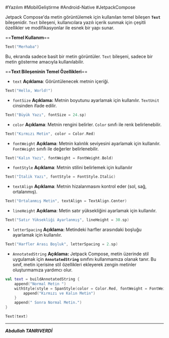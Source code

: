 #Yazılım #MobilGeliştirme #Android-Native  #JetpackCompose

Jetpack Compose'da metin görüntülemek için kullanılan temel bileşen **`Text`** bileşenidir. `Text` bileşeni, kullanıcılara yazılı içerik sunmak için çeşitli özellikler ve modifikasyonlar ile esnek bir yapı sunar.

==**Temel Kullanım**==
```kotlin
Text("Merhaba")
```
Bu, ekranda sadece basit bir metin görüntüler. `Text` bileşeni, sadece bir metin gösterme amacıyla kullanılabilir.

==**Text Bileşeninin Temel Özellikleri**==
- `text`
**Açıklama**: Görüntülenecek metnin içeriği.
```kotlin
Text("Hello, World!")

```

- `fontSize`
**Açıklama:** Metnin boyutunu ayarlamak için kullanılır. `TextUnit` cinsinden ifade edilir.
```kotlin
Text("Büyük Yazı", fontSize = 24.sp)

```

- `color`
**Açıklama**: Metnin rengini belirler. `Color` sınıfı ile renk belirlenebilir.
```kotlin
Text("Kırmızı Metin", color = Color.Red)

```

- `fontWeight`
**Açıklama**: Metnin kalınlık seviyesini ayarlamak için kullanılır. `FontWeight` sınıfı ile değerler belirlenebilir.
```kotlin
Text("Kalın Yazı", fontWeight = FontWeight.Bold)

```

- `fontStyle`
**Açıklama**: Metnin stilini belirlemek için kullanılır
```kotlin
Text("İtalik Yazı", fontStyle = FontStyle.Italic)

```

-  `textAlign` 
**Açıklama**: Metnin hizalanmasını kontrol eder (sol, sağ, ortalanmış).
```kotlin
Text("Ortalanmış Metin", textAlign = TextAlign.Center)

```

- `lineHeight`
**Açıklama**: Metin satır yüksekliğini ayarlamak için kullanılır.
```kotlin
Text("Satır Yüksekliği Ayarlanmış", lineHeight = 30.sp)

```


- `letterSpacing` 
**Açıklama:**  Metindeki harfler arasındaki boşluğu ayarlamak için kullanılır.
```kotlin
Text("Harfler Arası Boşluk", letterSpacing = 2.sp)

```

- `AnnotatedString`
**Açıklama:** Jetpack Compose, metin üzerinde stil uygulamak için **`AnnotatedString`** sınıfını kullanmamıza olanak tanır. Bu sınıf, metin içerisine stil özellikleri ekleyerek zengin metinler oluşturmamıza yardımcı olur.
```kotlin
val text = buildAnnotatedString {
    append("Normal Metin ")
    withStyle(style = SpanStyle(color = Color.Red, fontWeight = FontWeight.Bold)) {
        append("Kırmızı ve Kalın Metin")
    }
    append(" Sonra Normal Metin.")
}

Text(text)

```

---

***Abdullah TANRIVERDİ*** 